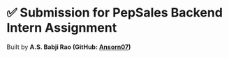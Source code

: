 # ✅ Submission for PepSales Backend Intern Assignment

Built by **A.S. Babji Rao (GitHub: [Ansorn07](https://github.com/Ansorn07))**  
